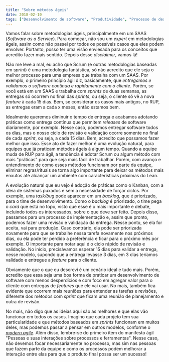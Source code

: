 ```yaml
---
title: "Sobre métodos ágeis"
date: 2018-02-10
tags: ["Desenvolvimento de software", "Produtividade", "Processo de desenvolvimento", "Métodos ágeis"]
---
```


Vamos falar sobre metodologias ágeis, principalmente em um SAAS (*Software as a Service*). Para começar, não sou um *expert* em metodologias ágeis, assim como não passei por todos os possíveis casos que eles podem envolver. Portanto, posso ter uma visão enviesada para os conceitos que acredito fazer mais sentido. Depois desse *disclaimer*, vamos lá!

<!-- more -->


Não me leve a mal, eu acho que Scrum (e outras metodologias baseadas em *sprint*) é uma metodologia fantástica, só não acredito que ele seja o melhor processo para uma empresa que trabalha com um SAAS. Por exemplo, o primeiro princípio ágil diz, basicamente, que *entregamos e validamos o software continua e rapidamente com o cliente*. Porém, se você está em um SAAS e trabalha com *sprints* de duas semanas, as entregas só ocorrem no final das *sprints*, ou seja, o cliente só vê a nova *feature* à cada 15 dias. Bem, se considerar os casos mais antigos, no RUP, as entregas eram a cada x meses, então estamos bem.

Idealmente queremos diminuir o tempo de entrega e acabamos adotando práticas como entrega contínua que permitem *releases* de software diariamente, por exemplo. Nesse caso, podemos entregar software todos os dias, mas o nosso ciclo de revisão e validação ocorre somente no final de cada *sprint*, ou seja, a cada 15 dias. Bem, acredito que possamos fazer melhor que isso. Esse ato de fazer melhor é uma evolução natural, para equipes que já praticam métodos ágeis à algum tempo. Quando a equipe muda de RUP para ágil, a tendência é adotar Scrum ou algum método com mais "práticas" para que seja mais fácil de trabalhar. Porém, com avanço e entendimento de como esses métodos funcionam por parte da equipe, eliminar regras/rituais se torna algo importante para deixar os métodos mais enxutos até alcançar um ambiente com características próximas do Lean.

A evolução natural que eu vejo é adoção de práticas como o Kanban, com a ideia de sistemas puxados e sem a necessidade de forçar ciclos. Por exemplo, uma *task/bug* pode aparecer em um *backlog*, que é priorizado, para o time de desenvolvimento. Como o *backlog* é priorizado, o time pega o *card* que está no topo, visto que esse é o mais importante e debate, incluindo todos os interessados, sobre o que deve ser feito. Depois disso, passamos para um processo de implementação e, assim que pronto, podemos fazer uma revisão e validação da entrega. Nesse ponto, se ela for aceita, vai para produção. Caso contrário, ela pode ser priorizada novamente para que se trabalhe nessa tarefa novamente nos próximos dias, ou ela pode ter perdido a preferência e ficar para o próximo mês por exemplo. O importante para notar aqui é o ciclo rápido de revisão e validação. No início, precisávamos esperar 15 dias para validar a entrega, nesse modelo, supondo que a entrega levasse 3 dias, em 3 dias teríamos validado e entregue a *feature* para o cliente.

Obviamente que o que eu descrevi é um cenário ideal e tudo mais. Porém, acredito que essa seja uma boa forma de praticar um desenvolvimento de software com menos desperdícios e com foco em agregar valor para o cliente com entregas de *features* que ele vai usar. No mais, também fica evidente que ocorrem mais reuniões para entender as tarefas e revisões, diferente dos métodos com *sprint* que fixam uma reunião de planejamento e outra de revisão.

No mais, não digo que as ideias aqui são as melhores e que elas vão funcionar em todos os casos. Imagino que cada projeto tem sua particularidade e que métodos baseados em *sprints* funcionam em muitos deles, mas podemos passar a pensar em outros modelos, conforme o [*modern agile*](http://modernagile.org/). Além disso, lembre-se do primeiro item do manifesto ágil "Pessoas e suas interações sobre processos e ferramentas". Nesse caso, não devemos focar necessariamente no processo, mas sim nas pessoas que fazem parte da equipe e como os processos podem melhorar a interação entre elas para que o produto final possa ser um sucesso!
